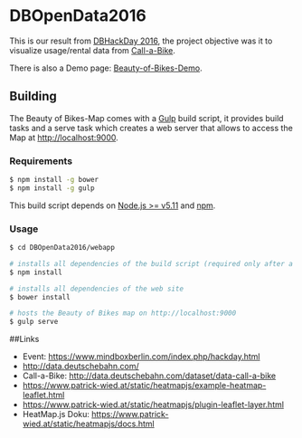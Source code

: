# DBOpenData2016

This is our result from [DBHackDay 2016](https://www.mindboxberlin.com/index.php/hackday.html),
the project objective was it to visualize usage/rental data from [Call-a-Bike](http://data.deutschebahn.com/dataset/data-call-a-bike). 

There is also a Demo page: [Beauty-of-Bikes-Demo](https://yveskaufmann.github.io/DBOpenData2016/).


## Building

The Beauty of Bikes-Map comes with a [Gulp](http://gulpjs.com/) build script,
it provides build tasks and a serve task which creates a web server that allows to access 
the Map at [http://localhost:9000](http://localhost:9000). 

### Requirements
```sh
$ npm install -g bower
$ npm install -g gulp 
```
This build script depends on [Node.js >= v5.11](http://nodejs.org/) and [npm](http://npmjs.org/).

### Usage

```sh
$ cd DBOpenData2016/webapp

# installs all dependencies of the build script (required only after a fresh clone)
$ npm install

# installs all dependencies of the web site 
$ bower install

# hosts the Beauty of Bikes map on http://localhost:9000 
$ gulp serve
```
##Links
 * Event: https://www.mindboxberlin.com/index.php/hackday.html
 * http://data.deutschebahn.com/
 * Call-a-Bike: http://data.deutschebahn.com/dataset/data-call-a-bike
 * https://www.patrick-wied.at/static/heatmapjs/example-heatmap-leaflet.html  
 * https://www.patrick-wied.at/static/heatmapjs/plugin-leaflet-layer.html 
 * HeatMap.js Doku: https://www.patrick-wied.at/static/heatmapjs/docs.html
